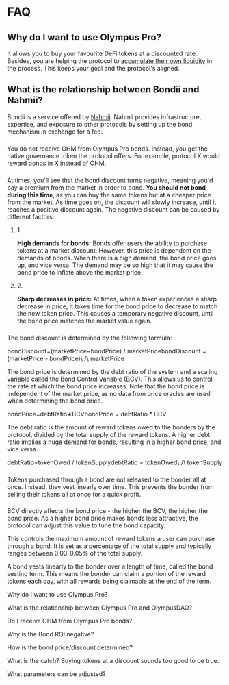 # FAQ

## Why do I want to use Olympus Pro?

It allows you to buy your favourite DeFi tokens at a discounted rate. Besides, you are helping the protocol to [accumulate their own liquidity](https://docs.olympusdao.finance/pro/#benefits-of-olympus-pro-for-protocols) in the process. This keeps your goal and the protocol's aligned.

## What is the relationship between Bondii and Nahmii?

Bondii is a service offered by [Nahmii](https://nahmii.io/). Nahmii provides infrastructure, expertise, and exposure to other protocols by setting up the bond mechanism in exchange for a fee.

### &#x20;<a href="#do-i-receive-ohm-from-olympus-pro-bonds" id="do-i-receive-ohm-from-olympus-pro-bonds"></a>

You do not receive OHM from Olympus Pro bonds. Instead, you get the native governance token the protocol offers. For example, protocol X would reward bonds in X instead of OHM.

### &#x20;<a href="#why-is-the-bond-roi-negative" id="why-is-the-bond-roi-negative"></a>

At times, you'll see that the bond discount turns negative, meaning you'd pay a premium from the market in order to bond. **You should not bond during this time**, as you can buy the same tokens but at a cheaper price from the market. As time goes on, the discount will slowly increase, until it reaches a positive discount again. The negative discount can be caused by different factors:

1.  1\.

    **High demands for bonds:** Bonds offer users the ability to purchase tokens at a market discount. However, this price is dependent on the demands of bonds. When there is a high demand, the bond price goes up, and vice versa. The demand may be so high that it may cause the bond price to inflate above the market price.
2.  2\.

    **Sharp decreases in price:** At times, when a token experiences a sharp decrease in price, it takes time for the bond price to decrease to match the new token price. This causes a temporary negative discount, until the bond price matches the market value again.

### &#x20;<a href="#how-is-the-bond-price-discount-determined" id="how-is-the-bond-price-discount-determined"></a>

The bond discount is determined by the following formula:

bondDiscount=(marketPrice−bondPrice) / marketPricebondDiscount = (marketPrice - bondPrice)\ /\ marketPrice

The bond price is determined by the debt ratio of the system and a scaling variable called the Bond Control Variable ([BCV](https://docs.olympusdao.finance/references/glossary#bcv)). This allows us to control the rate at which the bond price increases. Note that the bond price is independent of the market price, as no data from price oracles are used when determining the bond price.

bondPrice=debtRatio∗BCVbondPrice = debtRatio \* BCV

The debt ratio is the amount of reward tokens owed to the bonders by the protocol, divided by the total supply of the reward tokens. A higher debt ratio implies a huge demand for bonds, resulting in a higher bond price, and vice versa.

debtRatio=tokenOwed / tokenSupplydebtRatio = tokenOwed\ /\ tokenSupply

### &#x20;<a href="#what-is-the-catch-buying-tokens-at-a-discount-sounds-too-good-to-be-true." id="what-is-the-catch-buying-tokens-at-a-discount-sounds-too-good-to-be-true."></a>

Tokens purchased through a bond are not released to the bonder all at once. Instead, they vest linearly over time. This prevents the bonder from selling their tokens all at once for a quick profit.

### &#x20;<a href="#what-parameters-can-be-adjusted" id="what-parameters-can-be-adjusted"></a>

BCV directly affects the bond price - the higher the BCV, the higher the bond price. As a higher bond price makes bonds less attractive, the protocol can adjust this value to tune the bond capacity.

This controls the maximum amount of reward tokens a user can purchase through a bond. It is set as a percentage of the total supply and typically ranges between 0.03-0.05% of the total supply.

A bond vests linearly to the bonder over a length of time, called the bond vesting term. This means the bonder can claim a portion of the reward tokens each day, with all rewards being claimable at the end of the term.

Why do I want to use Olympus Pro?

What is the relationship between Olympus Pro and OlympusDAO?

Do I receive OHM from Olympus Pro bonds?

Why is the Bond ROI negative?

How is the bond price/discount determined?

What is the catch? Buying tokens at a discount sounds too good to be true.

What parameters can be adjusted?
